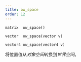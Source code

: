```yaml
---
title: ow_space
order: 12
---
```

`matrix  ow_space()`

`vector  ow_space(vector v)`

`vector4 ow_space(vector4 v)`

将位置值从*对象空间*转换到*世界空间*。